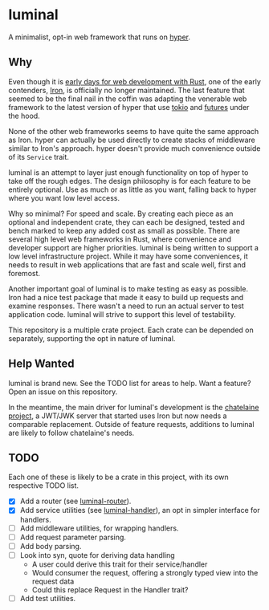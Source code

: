 # luminal
A minimalist, opt-in web framework that runs on [hyper](https://hyper.rs/).

## Why

Even though it is [early days for web development with
Rust](http://www.arewewebyet.org/), one of the early contenders,
[Iron](http://ironframework.io/), is officially no longer maintained. The last
feature that seemed to be the final nail in the coffin was adapting the
venerable web framework to the latest version of hyper that use
[tokio](https://tokio.rs/) and
[futures](https://github.com/rust-lang-nursery/futures-rs) under the hood.

None of the other web frameworks seems to have quite the same approach as Iron.
hyper can actually be used directly to create stacks of middleware similar to
Iron's approach. hyper doesn't provide much convenience outside of its
`Service` trait.

luminal is an attempt to layer just enough functionality on top of hyper to
take off the rough edges. The design philosophy is for each feature to be
entirely optional. Use as much or as little as you want, falling back to hyper
where you want low level access.

Why so minimal? For speed and scale. By creating each piece as an optional and
independent crate, they can each be designed, tested and bench marked to keep
any added cost as small as possible. There are several high level web
frameworks in Rust, where convenience and developer support are higher
priorities.  luminal is being written to support a low level infrastructure
project. While it may have some conveniences, it needs to result in web
applications that are fast and scale well, first and foremost.

Another important goal of luminal is to make testing as easy as possible. Iron
had a nice test package that made it easy to build up requests and examine
responses. There wasn't a need to run an actual server to test application
code. luminal will strive to support this level of testability.

This repository is a multiple crate project. Each crate can be depended on
separately, supporting the opt in nature of luminal.

## Help Wanted

luminal is brand new. See the TODO list for areas to help. Want a feature? Open
an issue on this repository.

In the meantime, the main driver for luminal's development is the [chatelaine
project](https://github.com/commandline/chatelaine/), a JWT/JWK server that
started uses Iron but now needs a comparable replacement. Outside of feature
requests, additions to luminal are likely to follow chatelaine's needs.

## TODO

Each one of these is likely to be a crate in this project, with its own
respective TODO list.

* [x] Add a router (see [luminal-router](router/)).
* [x] Add service utilities (see [luminal-handler](handler/)), an opt in
  simpler interface for handlers.
* [ ] Add middleware utilities, for wrapping handlers.
* [ ] Add request parameter parsing.
* [ ] Add body parsing.
* [ ] Look into syn, quote for deriving data handling
  * A user could derive this trait for their service/handler
  * Would consumer the request, offering a strongly typed view into the request data
  * Could this replace Request in the Handler trait?
* [ ] Add test utilities.
